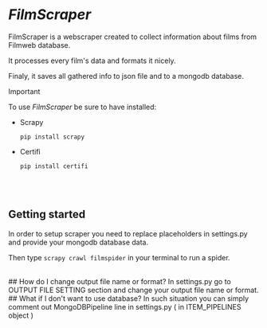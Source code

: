 # *FilmScraper* 
FilmScraper is a webscraper created to collect information about films from Filmweb database.

It processes every film's data and formats it nicely. 

Finaly, it saves all gathered info to json file and to a mongodb database. 
<br>
>[!IMPORTANT]
>To use *FilmScraper* be sure to have installed:
>  - Scrapy
>    
>    `pip install scrapy`
>  - Certifi
>    
>    `pip install certifi`

<br><br>
## Getting started
In order to setup scraper you need to replace placeholders in settings.py and provide your mongodb database data. 

Then type `scrapy crawl filmspider` in your terminal to run a spider.

<br>
## How do I change output file name or format? 
In settings.py go to OUTPUT FILE SETTING section and change your output file name or format.

<br>
## What if I don't want to use database?
In such situation you can simply comment out MongoDBPipeline line in settings.py ( in ITEM_PIPELINES object )



